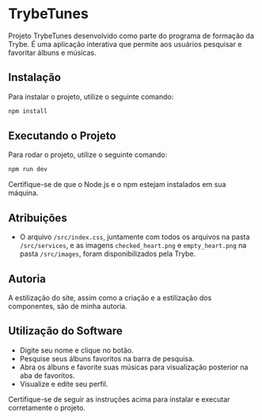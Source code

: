 # TrybeTunes

Projeto TrybeTunes desenvolvido como parte do programa de formação da Trybe. É uma aplicação interativa que permite aos usuários pesquisar e favoritar álbuns e músicas.

## Instalação

Para instalar o projeto, utilize o seguinte comando:

```sh
npm install
```

## Executando o Projeto

Para rodar o projeto, utilize o seguinte comando:


```sh
npm run dev
```

Certifique-se de que o Node.js e o npm estejam instalados em sua máquina.

## Atribuições

- O arquivo `/src/index.css`, juntamente com todos os arquivos na pasta `/src/services`, e as imagens `checked_heart.png` e `empty_heart.png` na pasta `/src/images`, foram disponibilizados pela Trybe.

## Autoria

A estilização do site, assim como a criação e a estilização dos componentes, são de minha autoria.

## Utilização do Software

- Digite seu nome e clique no botão.
- Pesquise seus álbuns favoritos na barra de pesquisa.
- Abra os álbuns e favorite suas músicas para visualização posterior na aba de favoritos.
- Visualize e edite seu perfil.

Certifique-se de seguir as instruções acima para instalar e executar corretamente o projeto.
